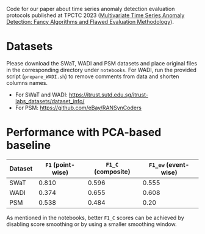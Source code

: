 Code for our paper about time series anomaly detection evaluation protocols published at TPCTC 2023 ([Multivariate Time Series Anomaly Detection: Fancy Algorithms and Flawed Evaluation Methodology](https://arxiv.org/abs/2308.13068)).

# Datasets

Please download the SWaT, WADI and PSM datasets and place original files in the
corresponding directory under `notebooks`. For WADI, run the provided script
(`prepare_WADI.sh`) to remove comments from data and shorten columns names.

- For SWaT and WADI: https://itrust.sutd.edu.sg/itrust-labs_datasets/dataset_info/
- For PSM: https://github.com/eBay/RANSynCoders



# Performance with PCA-based baseline

| Dataset | `F1` (point-wise) | `F1_C` (composite) | `F1_ew` (event-wise) |
| ------- | ----------------- | ------------------ | -------------------- |
| SWaT    | 0.810             | 0.596              | 0.555                |
| WADI    | 0.374             | 0.655              | 0.608                |
| PSM     | 0.538             | 0.484              | 0.20                 |


As mentioned in the notebooks, better `F1_C` scores can be achieved by disabling
score smoothing or by using a smaller smoothing window.